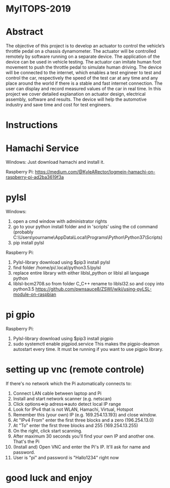 # MyITOPS-2019
# Abstract

The objective of this project is to develop an actuator to control the vehicle’s throttle pedal on a chassis dynamometer. The actuator will be controlled remotely by software running on a separate device. The application of the device can be used in vehicle testing. The actuator can imitate human foot movement to push the throttle pedal to simulate human driving. The device will be connected to the internet, which enables a test engineer to test and control the car, respectively the speed of the test car at any time and any place around the world if there is a stable and fast internet connection. The user can display and record measured values of the car in real time. In this project we cover detailed explanation on actuator design, electrical assembly, software and results. The device will help the automotive industry and save time and cost for test engineers.

# Instructions
# Hamachi Service
Windows:
Just download hamachi and install it.

Raspberry Pi:
https://medium.com/@KyleARector/logmein-hamachi-on-raspberry-pi-ad2ba3619f3a

# pylsl
Windows:
1. open a cmd window with administrator rights
2. go to your python install folder and in 'scripts' using the cd command
	(probably C:\Users\yourname\AppData\Local\Programs\Python\Python37\Scripts)
3. pip install pylsl

Raspberry Pi:
1. Pylsl-library download using $pip3 install pylsl 
2. find folder /home/pi/.local/python3.5/pylsl 
3. replace entire library with either liblsl_python or liblsl all language python
4. liblsl-bcm2708.so from folder C_C++ rename to liblsl32.so and copy into python3.5
https://github.com/pwnsauce8/ZSWI/wiki/using-pyLSL-module-on-raspbian

# pi gpio
Raspberry Pi:
1. Pylsl-library download using $pip3 install pigpio 
2. sudo systemctl enable pigpiod.service
This makes the pigpio-deamon autostart every time.
It must be running if you want to use pigpio library.

# setting up vnc (remote controle)
If there's no network which the Pi automatically connects to:
1. Connect LAN cable between laptop and Pi
2. Install and start network scanner (e.g. netscan)
3. Click options=>ip adress=>auto detect local IP range
4. Look for IPv4 that is not WLAN, Hamachi, Virtual, Hotspot
5. Remember this (your own) IP (e.g. 169.254.13.193) and close window.
6. At "IPv4 From" enter the first three blocks and a zero (196.254.13.0)
7. At "To" enter the first three blocks and 255 (169.254.13.255)
8. On the right, click start scanning.
9. After maximum 30 seconds you'll find your own IP and another one. That's the Pi
10. (Install and) Open VNC and enter the Pi's IP. It'll ask for name and password.
11. User is "pi" and password is "Hallo1234" right now

# good luck and enjoy
